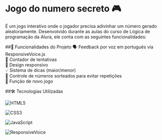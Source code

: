 # Jogo do numero secreto 🎮

É um jogo interativo onde o jogador precisa adivinhar um número gerado aleatoriamente. Desenvolvido durante as aulas do curso de Lógica de programação da Alura, ele conta com as seguintes funcionalidades:

##🚀 Funcionalidades do Projeto
🗣️ Feedback por voz em português via ResponsiveVoice.js  
🔢 Contador de tentativas  
📱 Design responsivo  
💡 Sistema de dicas (maior/menor)  
🎲 Controle de números sorteados para evitar repetições  
🔄 Função de novo jogo  

##🛠️ Tecnologias Utilizadas

![HTML5](https://img.shields.io/badge/HTML5-E34F26?style=for-the-badge&logo=html5&logoColor=white)

![CSS3](https://img.shields.io/badge/CSS3-1572B6?style=for-the-badge&logo=css3&logoColor=white)

![JavaScript](https://img.shields.io/badge/JavaScript-F7DF1E?style=for-the-badge&logo=javascript&logoColor=black)

![ResponsiveVoice](https://img.shields.io/badge/RESPONSIVEVOICE-1572B6?style=for-the-badge&logo=responsvevoice&logoColor=white)
